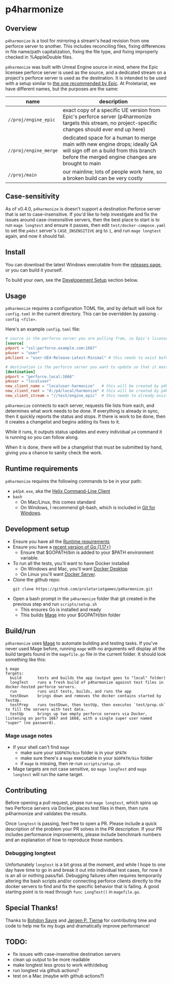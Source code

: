 # p4harmonize

## Overview

`p4harmonize` is a tool for mirroring a stream's head revision from one perforce server to another. This includes reconciling files, fixing differences in file name/path capitalization, fixing the file type, and fixing improperly checked in %AppleDouble files.

`p4harmonize` was built with Unreal Engine source in mind, where the Epic licensee perforce server is used as the source, and a dedicated stream on a project's perforce server is used as the destination. It is intended to be used with a setup similar to [the one recommended by Epic](https://docs.unrealengine.com/4.26/en-US/ProgrammingAndScripting/ProgrammingWithCPP/DownloadingSourceCode/UpdatingSourceCode/#integrating,merging,andbranching). At Proletariat, we have different names, but the purposes are the same:

name | description
--- | ---
`//proj/engine_epic` | exact copy of a specific UE version from Epic's perforce server (p4harmonize targets this stream, no project-specific changes should ever end up here)
`//proj/engine_merge` | dedicated space for a human to merge main with new engine drops; ideally QA will sign off on a build from this branch before the merged engine changes are brought to main
`//proj/main` | our mainline; lots of people work here, so a broken build can be very costly

## Case-sensitivity

As of v0.4.0, `p4harmonize` is doesn't support a destination Perforce server that is set to case-insensitive. If you'd like to help investigate and fix the issues around case-insesnsitive servers, then the best place to start is to run `mage longtest` and ensure it passes, then edit `test/docker-compose.yaml` to set the `p4dst` server's `CASE_INSENSITIVE` arg to `1`, and run `mage longtest` again, and now it should fail.

## Install

You can download the latest Windows executable from the [releases page](https://github.com/proletariatgames/p4harmonize/releases), or you can build it yourself.

To build your own, see the [Developement Setup](#development-setup) section below.

## Usage

`p4harmonize` requires a configuration TOML file, and by default will look for `config.toml` in the current directory. This can be overridden by passing `-config <file>`.

Here's an example `config.toml` file:

```toml
# source is the perforce server you are pulling from, ie Epic's licensee server.
[source]
p4port = "ssl:perforce.example.com:1667"
p4user = "user"
p4client = "user-UE4-Release-Latest-Minimal" # this needs to exist before running p4harmonize

# destination is the perforce server you want to update so that it matches the source
[destination]
p4port = "perforce.local:1666"
p4user = "localuser"
new_client_name = "localuser-harmonize"   # this will be created by p4harmonize
new_client_root = "d:/p4/local/harmonize" # this will be created by p4harmonize
new_client_stream = "//test/engine_epic"  # this needs to already exist
```

`p4harmonize` connects to each server, requests file lists from each, and determines what work needs to be done. If everything is already in sync, then it quickly reports the status and stops. If there is work to be done, then it creates a changelist and begins adding its fixes to it.

While it runs, it outputs status updates and every individual `p4` command it is running so you can follow along.

When it is done, there will be a changelist that must be submitted by hand, giving you a chance to sanity check the work.

## Runtime requirements

`p4harmonize` requires the following commands to be in your path:

- `p4`/`p4.exe`, aka the [Helix Command-Line Client](https://www.perforce.com/downloads/helix-command-line-client-p4)
- `bash`
  - On Mac/Linux, this comes standard
  - On Windows, I recommend git-bash, which is included in [Git for Windows](https://gitforwindows.org).

## Development setup

- Ensure you have all the [Runtime requirements](#runtime-requirements)
- Ensure you have a [recent version of Go (1.17+)](https://go.dev/dl/)
  - Ensure that $GOPATH/bin is added to your $PATH environment variable.
- To run all the tests, you'll want to have Docker installed
  - On Windows and Mac, you'll want [Docker Desktop](https://www.docker.com/products/docker-desktop)
  - On Linux you'll want [Docker Server](https://docs.docker.com/engine/install/#server).
- Clone the github repo:
  ```text
  git clone https://github.com/proletariatgames/p4harmonize.git
  ```
- Open a bash prompt in the `p4harmonize` folder that git created in the previous step and run `scripts/setup.sh`
  - This ensures Go is installed and ready
  - This builds [Mage](https://magefile.org) into your $GOPATH/bin folder

## Build/run

`p4harmonize` uses [Mage](https://magefile.org) to automate building and testing tasks. If you've never used Mage before, running `mage` with no arguments will display all the build targets found in the `magefile.go` file in the current folder. It should look something like this:

```text
$ mage
Targets:
  build       tests and builds the app (output goes to "local" folder)
  longTest    runs a fresh build of p4harmonize against test files in docker-hosted perforce servers.
  run         runs unit tests, builds, and runs the app
  testDown    brings down and removes the docker contains started by TestUp.
  testPrep    runs testDown, then testUp, then executes `test/prop.sh` to fill the servers with test data.
  testUp      brings up two empty perforce servers via Docker, listening on ports 1667 and 1668, with a single super user named "super" (no password).
```

### Mage usage notes

- If your shell can't find `mage`
  - make sure your `$GOPATH/bin` folder is in your `$PATH`
  - make sure there's a `mage` executable in your `$GOPATH/bin` folder
  - if `mage` is missing, then re-run `scripts/setup.sh`
- Mage targets are not case sensitive, so `mage longTest` and `mage longtest` will run the same target.

## Contributing

Before opening a pull request, please run `mage longtest`, which spins up two Perforce servers via Docker, places test files in them, then runs p4harmonize and validates the results.

Once `longtest` is passing, feel free to open a PR. Please include a quick description of the problem your PR solves in the PR description. If your PR includes performance improvements, please include benchmark numbers and an explanation of how to reproduce those numbers.

### Debugging longtest

Unfortunately `longtest` is a bit gross at the moment, and while I hope to one day have time to go in and break it out into individual test cases, for now it is an all or nothing pass/fail. Debugging failures often requires temporarily altering the bash scripts and/or connecting perforce clients directly to the docker servers to find and fix the specific behavior that is failing. A good starting point is to read through `func LongTest()` in `magefile.go`.

## Special Thanks!

Thanks to [Bohdon Sayre](https://github.com/bohdon) and [Jørgen P. Tjernø](https://github.com/jorgenpt) for contributing time and code to help me fix my bugs and dramatically improve performance!

## TODO:

- fix issues with case-insensitive destination servers
- clean up output to be more readable
- make longtest less gross to work with/debug
- run longtest via github actions?
- test on a Mac (maybe with github actions?)
